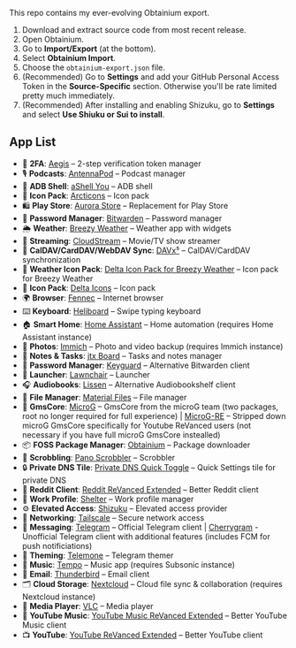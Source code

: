 This repo contains my ever-evolving Obtainium export.

1. Download and extract source code from most recent release.
2. Open Obtainium.
3. Go to **Import/Export** (at the bottom).
4. Select **Obtainium Import**.
5. Choose the `obtainium-export.json` file.
6. (Recommended) Go to **Settings** and add your GitHub Personal Access Token in the **Source-Specific** section. Otherwise you'll be rate limited pretty much immediately.
7. (Recommended) After installing and enabling Shizuku, go to **Settings** and select **Use Shiuku or Sui to install**.

## App List
-   🔐 **2FA**: [Aegis](https://github.com/beemdevelopment/Aegis) – 2-step verification token manager
-   🎙️ **Podcasts**: [AntennaPod](https://github.com/AntennaPod/AntennaPod) – Podcast manager
-   📱 **ADB Shell**: [aShell You](https://github.com/lionzxy/aShell) – ADB shell
-   🎨 **Icon Pack**: [Arcticons](https://github.com/Donnnno/Arcticons) – Icon pack
-   🛍️ **Play Store**: [Aurora Store](https://gitlab.com/AuroraOSS/AuroraStore) – Replacement for Play Store
-   🔑 **Password Manager**: [Bitwarden](https://github.com/bitwarden/mobile) – Password manager
-   🌦️ **Weather**: [Breezy Weather](https://github.com/MatthewZMD/BreezyWeather) – Weather app with widgets
-   🎥 **Streaming**: [CloudStream](https://github.com/LagradOst/CloudStream-3) – Movie/TV show streamer
-   📅 **CalDAV/CardDAV/WebDAV Sync**: [DAVx⁵](https://gitlab.com/bitfireAT/davx5-ose) – CalDAV/CardDAV synchronization
-   🎨 **Weather Icon Pack**: [Delta Icon Pack for Breezy Weather](https://github.com/MatthewZMD/Delta) – Icon pack for Breezy Weather
-   🎨 **Icon Pack**: [Delta Icons](https://github.com/Delta-Icons/android) – Icon pack
-   🌍 **Browser**: [Fennec](https://f-droid.org/packages/org.mozilla.fennec_fdroid/) – Internet browser
-   ⌨️ **Keyboard**: [Heliboard](https://github.com/GboardThemes/Heliboard) – Swipe typing keyboard
-   🏠 **Smart Home**: [Home Assistant](https://github.com/home-assistant/android) – Home automation (requires Home Assistant instance)
-   📸 **Photos**: [Immich](https://github.com/immich-app/immich) – Photo and video backup (requires Immich instance)
-   📝 **Notes & Tasks**: [jtx Board](https://github.com/jtxBoard/jtxBoard) – Tasks and notes manager
-   🔐 **Password Manager**: [Keyguard](https://github.com/bitwarden/mobile) – Alternative Bitwarden client
-   🚀 **Launcher**: [Lawnchair](https://github.com/Goooler/LawnchairRelease) – Launcher
-   🎧 **Audiobooks**: [Lissen](https://github.com/JonnyBurger/lissen) – Alternative Audiobookshelf client
-   📁 **File Manager**: [Material Files](https://f-droid.org/packages/me.zhanghai.android.files/) – File manager
-   📱 **GmsCore**: [MicroG](https://github.com/microg/GmsCore) – GmsCore from the microG team (two packages, root no longer required for full experience) | [MicroG-RE](https://github.com/WSTxda/MicroG-RE) – Stripped down microG GmsCore specifically for Youtube ReVanced users (not necessary if you have full microG GmsCore instealled)
-   📦 **FOSS Package Manager**: [Obtainium](https://github.com/ImranR98/Obtainium) – Package downloader
-   🎵 **Scrobbling**: [Pano Scrobbler](https://github.com/kawaiiDango/PanoScrobbler) – Scrobbler
-   🔒 **Private DNS Tile**: [Private DNS Quick Toggle](https://github.com/adinatrapani/Private-DNS-Quick-Toggle) – Quick Settings tile for private DNS
-   👾 **Reddit Client**: [Reddit ReVanced Extended](https://github.com/inotia00/ReVanced_Extended) – Better Reddit client
-   🏢 **Work Profile**: [Shelter](https://f-droid.org/packages/net.typeblog.shelter/) – Work profile manager
-   ⚙️ **Elevated Access**: [Shizuku](https://github.com/RikkaApps/Shizuku) – Elevated access provider
-   🔗 **Networking**: [Tailscale](https://github.com/tailscale/tailscale) – Secure network access
-   💬 **Messaging**: [Telegram](https://telegram.org/) – Official Telegram client | [Cherrygram](https://github.com/arsLan4k1390/Cherrygram) - Unofficial Telegram client with additional features (includes FCM for push notificiations)
-   🎨 **Theming**: [Telemone](https://github.com/ananpay/tilemone) – Telegram themer
-   🎵 **Music**: [Tempo](https://github.com/CappielloAntonio/tempo) – Music app (requires Subsonic instance)
-   📧 **Email**: [Thunderbird](https://github.com/thundermail/thunderbird) – Email client
-   🗂️ **Cloud Storage**: [Nextcloud](https://github.com/nextcloud/android) – Cloud file sync & collaboration (requires Nextcloud instance)
-   🎥 **Media Player**: [VLC](https://github.com/videolan/vlc-android) – Media player
-   🎵 **YouTube Music**: [YouTube Music ReVanced Extended](https://github.com/MANCrimSon/YouTube-ReVanced-Extended) – Better YouTube Music client
-   📺 **YouTube**: [YouTube ReVanced Extended](https://github.com/MANCrimSon/YouTube-ReVanced-Extended) – Better YouTube client
